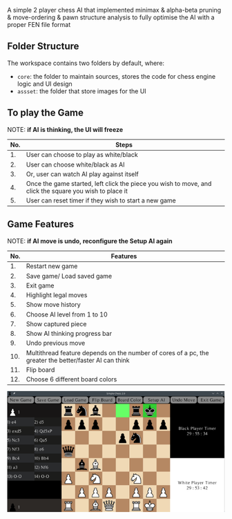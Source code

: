 A simple 2 player chess AI that implemented minimax & alpha-beta pruning & move-ordering & pawn structure analysis to fully optimise the AI with a proper FEN file format

## Folder Structure

The workspace contains two folders by default, where:

- `core`: the folder to maintain sources, stores the code for chess engine logic and UI design
- `assset`: the folder that store images for the UI

## To play the Game

NOTE: **if AI is thinking, the UI will freeze**

No. | Steps
--- | ----
1.| User can choose to play as white/black
2.| User can choose white/black as AI
3.| Or, user can watch AI play against itself
4.| Once the game started, left click the piece you wish to move, and click the square you wish to place it
5.| User can reset timer if they wish to start a new game

## Game Features

NOTE: **if AI move is undo, reconfigure the Setup AI again**

No. | Features
--- | ----
1.| Restart new game
2.| Save game/ Load saved game
3.| Exit game
4.| Highlight legal moves
5.| Show move history
6.| Choose AI level from 1 to 10
7.| Show captured piece
8.| Show AI thinking progress bar
9.| Undo previous move
10.| Multithread feature depends on the number of cores of a pc, the greater the better/faster AI can think
11.| Flip board
12.| Choose 6 different board colors

![Chess sample](chess.png)